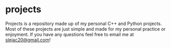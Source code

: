 # projects
Projects is a repository made up of my personal C++ and Python projects. 
Most of these projects are just simple and made for my personal practice or enjoyment. 
If you have any questions feel free to email me at slejac20@gmail.com!
